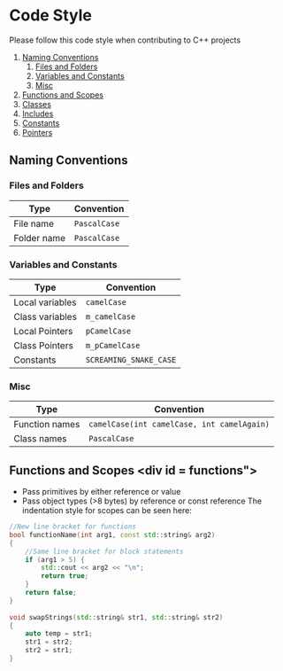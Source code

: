 # Code Style

Please follow this code style when contributing to C++ projects 


1. [Naming Conventions](#naming)
    1. [Files and Folders](#files)
    2. [Variables and Constants](#variables)
    3. [Misc](#misc)
2. [Functions and Scopes](#functions)
3. [Classes](#classes)
4. [Includes](#includes)
5. [Constants](#constants)
6. [Pointers](#pointers)

## Naming Conventions <div id = "naming">
### Files and Folders<div id = "files">
| Type        | Convention   |
|-------------|--------------|
| File name   | `PascalCase` |
| Folder name | `PascalCase` |

### Variables and Constants <div id = "naming">
| Type            | Convention             |
|-----------------|------------------------|
| Local variables | `camelCase`            |
| Class variables | `m_camelCase`          |
| Local Pointers  | `pCamelCase`           |
| Class Pointers  | `m_pCamelCase`         |
| Constants       | `SCREAMING_SNAKE_CASE` |

### Misc <div id = "misc">
| Type           | Convention                                 |
|----------------|--------------------------------------------|
| Function names | `camelCase(int camelCase, int camelAgain)` |
| Class names    | `PascalCase`                               |
    
## Functions and Scopes <div id = functions">
* Pass primitives by either reference or value
* Pass object types (>8 bytes) by reference or const reference 
The indentation style for scopes can be seen here:
```C++
//New line bracket for functions
bool functionName(int arg1, const std::string& arg2)
{
    //Same line bracket for block statements
    if (arg1 > 5) {
        std::cout << arg2 << "\n";
        return true;
    }
    return false;
}
    
void swapStrings(std::string& str1, std::string& str2)
{
    auto temp = str1;
    str1 = str2;
    str2 = str1;
}
```
